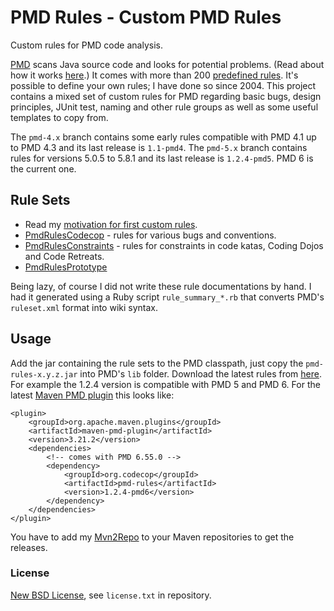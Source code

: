 # PMD Rules - Custom PMD Rules

Custom rules for PMD code analysis.

[PMD](https://pmd.github.io/) scans Java source code and looks for potential problems. (Read about how it works [here](https://docs.pmd-code.org/latest/pmd_devdocs_how_pmd_works.html).) It comes with more than 200 [predefined rules](https://docs.pmd-code.org/latest/pmd_rules_java.html). It's possible to define your own rules; I have done so since 2004. This project contains a mixed set of custom rules for PMD regarding basic bugs, design principles, JUnit test, naming and other rule groups as well as some useful templates to copy from.

The `pmd-4.x` branch contains some early rules compatible with PMD 4.1 up to PMD 4.3 and its last release is `1.1-pmd4`. The `pmd-5.x` branch contains rules for versions 5.0.5 to 5.8.1 and its last release is `1.2.4-pmd5`. PMD 6 is the current one.   

## Rule Sets

* Read my [motivation for first custom rules](https://blog.code-cop.org/2010/05/custom-pmd-rules.html).
* [PmdRulesCodecop](https://github.com/codecop/pmd-rules/wiki/PmdRulesCodecop) - rules for various bugs and conventions.
* [PmdRulesConstraints](https://github.com/codecop/pmd-rules/wiki/PmdRulesConstraints) - rules for constraints in code katas, Coding Dojos and Code Retreats.
* [PmdRulesPrototype](https://github.com/codecop/pmd-rules/wiki/PmdRulesPrototype)

Being lazy, of course I did not write these rule documentations by hand. I had it generated using a Ruby script `rule_summary_*.rb` that converts PMD's `ruleset.xml` format into wiki syntax.

## Usage

Add the jar containing the rule sets to the PMD classpath, just copy the `pmd-rules-x.y.z.jar` into PMD's `lib` folder. Download the latest rules from [here](https://www.code-cop.org/mvn2repo/releases/org/codecop/pmd-rules/). For example the 1.2.4 version is compatible with PMD 5 and PMD 6. For the latest [Maven PMD plugin](http://maven.apache.org/plugins/maven-pmd-plugin/) this looks like:

    <plugin>
        <groupId>org.apache.maven.plugins</groupId>
        <artifactId>maven-pmd-plugin</artifactId>
        <version>3.21.2</version>
        <dependencies>
            <!-- comes with PMD 6.55.0 -->
            <dependency>
                <groupId>org.codecop</groupId>
                <artifactId>pmd-rules</artifactId>
                <version>1.2.4-pmd6</version>
            </dependency>
        </dependencies>
    </plugin>

You have to add my [Mvn2Repo](https://blog.code-cop.org/p/mvn2repo.html) to your Maven repositories to get the releases.

### License

[New BSD License](http://opensource.org/licenses/bsd-license.php), see `license.txt` in repository.
